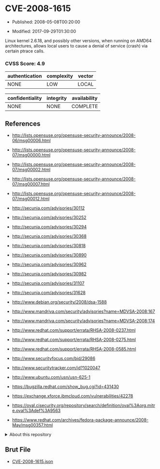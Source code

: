 # CVE-2008-1615

- Published: 2008-05-08T00:20:00

- Modified: 2017-09-29T01:30:00

Linux kernel 2.6.18, and possibly other versions, when running on AMD64 architectures, allows local users to cause a denial of service (crash) via certain ptrace calls.

### CVSS Score: **4.9**

| authentication | complexity | vector |
| --- | --- | --- |
| NONE | LOW | LOCAL |

| confidentiality | integrity | availability |
| --- | --- | --- |
| NONE | NONE | COMPLETE |

## References

* http://lists.opensuse.org/opensuse-security-announce/2008-06/msg00006.html

* http://lists.opensuse.org/opensuse-security-announce/2008-07/msg00000.html

* http://lists.opensuse.org/opensuse-security-announce/2008-07/msg00002.html

* http://lists.opensuse.org/opensuse-security-announce/2008-07/msg00007.html

* http://lists.opensuse.org/opensuse-security-announce/2008-07/msg00012.html

* http://secunia.com/advisories/30112

* http://secunia.com/advisories/30252

* http://secunia.com/advisories/30294

* http://secunia.com/advisories/30368

* http://secunia.com/advisories/30818

* http://secunia.com/advisories/30890

* http://secunia.com/advisories/30962

* http://secunia.com/advisories/30982

* http://secunia.com/advisories/31107

* http://secunia.com/advisories/31628

* http://www.debian.org/security/2008/dsa-1588

* http://www.mandriva.com/security/advisories?name=MDVSA-2008:167

* http://www.mandriva.com/security/advisories?name=MDVSA-2008:174

* http://www.redhat.com/support/errata/RHSA-2008-0237.html

* http://www.redhat.com/support/errata/RHSA-2008-0275.html

* http://www.redhat.com/support/errata/RHSA-2008-0585.html

* http://www.securityfocus.com/bid/29086

* http://www.securitytracker.com/id?1020047

* http://www.ubuntu.com/usn/usn-625-1

* https://bugzilla.redhat.com/show_bug.cgi?id=431430

* https://exchange.xforce.ibmcloud.com/vulnerabilities/42278

* https://oval.cisecurity.org/repository/search/definition/oval%3Aorg.mitre.oval%3Adef%3A9563

* https://www.redhat.com/archives/fedora-package-announce/2008-May/msg00357.html

<details>
<summary>About this repository</summary> 

  This repository is part of the project [Live Hack CVE](https://github.com/Live-Hack-CVE). Main website can be found [www.live-hack.org](https://www.live-hack.org) 
  
  Made by [Sn0wAlice](https://github.com/Sn0wAlice) for the people that care about security and need to have a feed of the latest CVEs. Hope you enjoy it, don't forget to star the repo and follow me on [Twitter](https://twitter.com/Sn0wAlice) and [Github](https://github.com/Sn0wAlice). And that is my [personnal website](https://www.alice-snow.me/)

  - [Home Page](https://github.com/Live-Hack-CVE)
  - [Framework](https://github.com/Live-Hack-CVE/cve-framework)
  - [CVE database](https://github.com/Live-Hack-CVE/full_database)
  - [Changelog](https://github.com/Live-Hack-CVE/Changelog)
</details>

## Brut File

* [CVE-2008-1615.json](https://raw.githubusercontent.com/Live-Hack-CVE/full_database/main/cves/2008/CVE-2008-1615.json)

